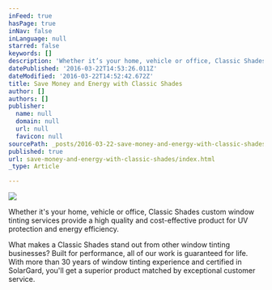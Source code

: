```yaml
---
inFeed: true
hasPage: true
inNav: false
inLanguage: null
starred: false
keywords: []
description: 'Whether it’s your home, vehicle or office, Classic Shades custom window tinting services provide a high quality and cost-effective product for UV protection and energy efficiency.'
datePublished: '2016-03-22T14:53:26.011Z'
dateModified: '2016-03-22T14:52:42.672Z'
title: Save Money and Energy with Classic Shades
author: []
authors: []
publisher:
  name: null
  domain: null
  url: null
  favicon: null
sourcePath: _posts/2016-03-22-save-money-and-energy-with-classic-shades.md
published: true
url: save-money-and-energy-with-classic-shades/index.html
_type: Article

---
```

![](https://the-grid-user-content.s3-us-west-2.amazonaws.com/acbcf30f-ddee-491e-8ff6-20d23e0c6edc.jpg)

Whether it's your home, vehicle or office, Classic Shades custom window tinting services provide a high quality and cost-effective product for UV protection and energy efficiency.

What makes a Classic Shades stand out from other window tinting businesses? Built for performance, all of our work is guaranteed for life. With more than 30 years of window tinting experience and certified in SolarGard, you'll get a superior product matched by exceptional customer service.